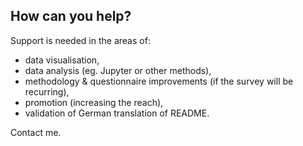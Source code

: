 
## How can you help?

Support is needed in the areas of:

- data visualisation,
- data analysis (eg. Jupyter or other methods),
- methodology & questionnaire improvements (if the survey will be recurring),
- promotion (increasing the reach),
- validation of German translation of README.

Contact me.
